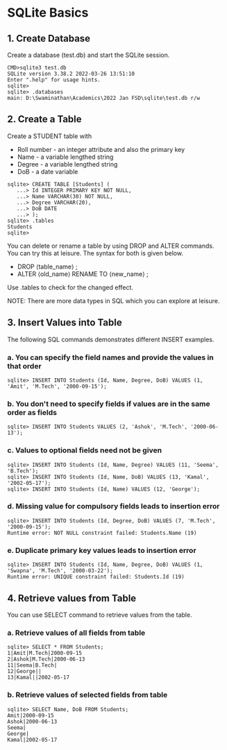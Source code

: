# SQLite Basics

## 1. Create Database
Create a database (test.db) and start the SQLite session.

```
CMD>sqlite3 test.db
SQLite version 3.38.2 2022-03-26 13:51:10
Enter ".help" for usage hints.
sqlite>
sqlite> .databases
main: D:\Swaminathan\Academics\2022 Jan FSD\sqlite\test.db r/w
```

## 2. Create a Table
Create a STUDENT table with
* Roll number - an integer attribute and also the primary key
* Name - a variable lengthed string
* Degree - a variable lengthed string
* DoB - a date variable

```
sqlite> CREATE TABLE [Students] (
   ...> Id INTEGER PRIMARY KEY NOT NULL,
   ...> Name VARCHAR(30) NOT NULL,
   ...> Degree VARCHAR(20),
   ...> DoB DATE
   ...> );
sqlite> .tables
Students
sqlite>
```

You can delete or rename a table by using DROP and ALTER commands. You can try this at leisure. The syntax for both is given below.
* DROP &langle;table_name&rangle; ;
* ALTER &langle;old_name&rangle; RENAME TO &langle;new_name&rangle; ;

Use .tables to check for the changed effect.

NOTE: There are more data types in SQL which you can explore at leisure.

## 3. Insert Values into Table
The following SQL commands demonstrates different INSERT examples.

### a. You can specify the field names and provide the values in that order
```
sqlite> INSERT INTO Students (Id, Name, Degree, DoB) VALUES (1, 'Amit', 'M.Tech', '2000-09-15');
```

### b. You don't need to specify fields if values are in the same order as fields
```
sqlite> INSERT INTO Students VALUES (2, 'Ashok', 'M.Tech', '2000-06-13');
```
### c. Values to optional fields need not be given
```
sqlite> INSERT INTO Students (Id, Name, Degree) VALUES (11, 'Seema', 'B.Tech');
sqlite> INSERT INTO Students (Id, Name, DoB) VALUES (13, 'Kamal', '2002-05-17');
sqlite> INSERT INTO Students (Id, Name) VALUES (12, 'George');
```
### d. Missing value for compulsory fields leads to insertion error
```
sqlite> INSERT INTO Students (Id, Degree, DoB) VALUES (7, 'M.Tech', '2000-09-15');
Runtime error: NOT NULL constraint failed: Students.Name (19)
```

### e. Duplicate primary key values leads to insertion error
```
sqlite> INSERT INTO Students (Id, Name, Degree, DoB) VALUES (1, 'Swapna', 'M.Tech', '2000-03-22');
Runtime error: UNIQUE constraint failed: Students.Id (19)
```

## 4. Retrieve values from Table

You can use SELECT command to retrieve values from the table.

### a. Retrieve values of all fields from table
```
sqlite> SELECT * FROM Students;
1|Amit|M.Tech|2000-09-15
2|Ashok|M.Tech|2000-06-13
11|Seema|B.Tech|
12|George||
13|Kamal||2002-05-17
```

### b. Retrieve values of selected fields from table
```
sqlite> SELECT Name, DoB FROM Students;
Amit|2000-09-15
Ashok|2000-06-13
Seema|
George|
Kamal|2002-05-17
```
